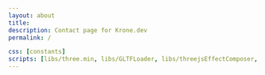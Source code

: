 ```yaml
---
layout: about
title: 
description: Contact page for Krone.dev
permalink: /

css: [constants]
scripts: [libs/three.min, libs/GLTFLoader, libs/threejsEffectComposer, libs/xmlhttpwrapper, aboutBackground/world, aboutBackground/aboutScene, about]
---
```

